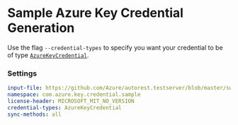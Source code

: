 # Sample Azure Key Credential Generation

Use the flag `--credential-types` to specify you want your credential to be of type [`AzureKeyCredential`][azure_key_credential].

### Settings

``` yaml
input-file: https://github.com/Azure/autorest.testserver/blob/master/swagger/head.json
namespace: com.azure.key.credential.sample
license-header: MICROSOFT_MIT_NO_VERSION
credential-types: AzureKeyCredential
sync-methods: all
```

<!-- LINKS -->
[azure_key_credential]: https://docs.microsoft.com/java/api/com.azure.core.credential.azurekeycredential?view=azure-java-stable
